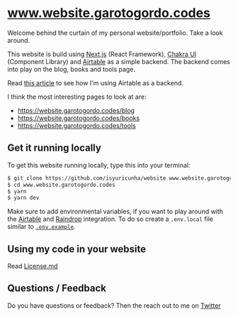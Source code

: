 # www.website.garotogordo.codes

Welcome behind the curtain of my personal website/portfolio. Take a look around.

This website is build using [Next.js](https://nextjs.org/) (React Framework), [Chakra UI](https://chakra-ui.com) (Component Library) and [Airtable](https://airtable.com/invite/r/HsvqbADg) as a simple backend. The backend comes into play on the blog, books and tools page.

Read [this article](https://www.website.garotogordo.codes/blog/website-rebuild-nextjs-chakra-ui-airtable) to see how I'm using Airtable as a backend.

I think the most interesting pages to look at are:

- https://website.garotogordo.codes/blog
- https://website.garotogordo.codes/books
- https://website.garotogordo.codes/tools

## Get it running locally

To get this website running locally, type this into your terminal:

```bash
$ git clone https://github.com/isyuricunha/website www.website.garotogordo.codes
$ cd www.website.garotogordo.codes
$ yarn
$ yarn dev
```

Make sure to add environmental variables, if you want to play around with the [Airtable](https://airtable.com/invite/r/HsvqbADg) and [Raindrop](https://raindrop.io) integration. To do so create a `.env.local` file similar to [`.env.example`](https://github.com/isyuricunha/website/blob/master/.env.example).

## Using my code in your website

Read [License.md](https://github.com/isyuricunha/website/blob/master/license.md)

## Questions / Feedback

Do you have questions or feedback? Then the reach out to me on [Twitter](https://twitter.com/isyuricunha)
